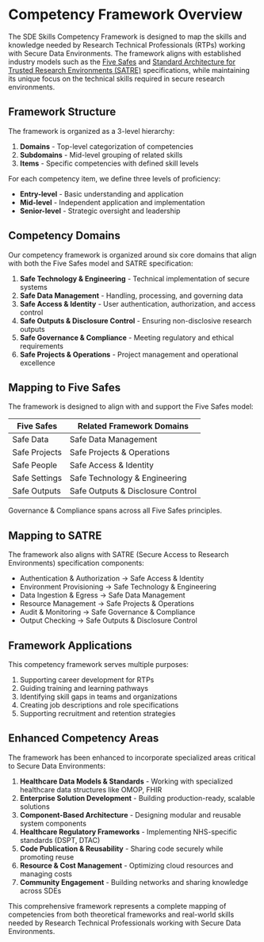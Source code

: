 # Competency Framework Overview

The SDE Skills Competency Framework is designed to map the skills and knowledge needed by Research Technical Professionals (RTPs) working with Secure Data Environments. The framework aligns with established industry models such as the [Five Safes](https://ukdataservice.ac.uk/help/secure-lab/what-is-the-five-safes-framework/) and [Standard Architecture for Trusted Research Environments (SATRE)](https://satre-specification.readthedocs.io/) specifications, while maintaining its unique focus on the technical skills required in secure research environments.

## Framework Structure

The framework is organized as a 3-level hierarchy:

1. **Domains** - Top-level categorization of competencies
2. **Subdomains** - Mid-level grouping of related skills
3. **Items** - Specific competencies with defined skill levels

For each competency item, we define three levels of proficiency:
- **Entry-level** - Basic understanding and application
- **Mid-level** - Independent application and implementation
- **Senior-level** - Strategic oversight and leadership

## Competency Domains

Our competency framework is organized around six core domains that align with both the Five Safes model and SATRE specification:

1. **Safe Technology & Engineering** - Technical implementation of secure systems
2. **Safe Data Management** - Handling, processing, and governing data
3. **Safe Access & Identity** - User authentication, authorization, and access control
4. **Safe Outputs & Disclosure Control** - Ensuring non-disclosive research outputs
5. **Safe Governance & Compliance** - Meeting regulatory and ethical requirements
6. **Safe Projects & Operations** - Project management and operational excellence

## Mapping to Five Safes

The framework is designed to align with and support the Five Safes model:

| Five Safes | Related Framework Domains |
|------------|---------------------------|
| Safe Data | Safe Data Management |
| Safe Projects | Safe Projects & Operations |
| Safe People | Safe Access & Identity |
| Safe Settings | Safe Technology & Engineering |
| Safe Outputs | Safe Outputs & Disclosure Control |

Governance & Compliance spans across all Five Safes principles.

## Mapping to SATRE

The framework also aligns with SATRE (Secure Access to Research Environments) specification components:

- Authentication & Authorization → Safe Access & Identity
- Environment Provisioning → Safe Technology & Engineering
- Data Ingestion & Egress → Safe Data Management
- Resource Management → Safe Projects & Operations
- Audit & Monitoring → Safe Governance & Compliance
- Output Checking → Safe Outputs & Disclosure Control

## Framework Applications

This competency framework serves multiple purposes:

1. Supporting career development for RTPs
2. Guiding training and learning pathways
3. Identifying skill gaps in teams and organizations
4. Creating job descriptions and role specifications
5. Supporting recruitment and retention strategies

## Enhanced Competency Areas

The framework has been enhanced to incorporate specialized areas critical to Secure Data Environments:

1. **Healthcare Data Models & Standards** - Working with specialized healthcare data structures like OMOP, FHIR
2. **Enterprise Solution Development** - Building production-ready, scalable solutions
3. **Component-Based Architecture** - Designing modular and reusable system components
4. **Healthcare Regulatory Frameworks** - Implementing NHS-specific standards (DSPT, DTAC)
5. **Code Publication & Reusability** - Sharing code securely while promoting reuse
6. **Resource & Cost Management** - Optimizing cloud resources and managing costs
7. **Community Engagement** - Building networks and sharing knowledge across SDEs

This comprehensive framework represents a complete mapping of competencies from both theoretical frameworks and real-world skills needed by Research Technical Professionals working with Secure Data Environments.
